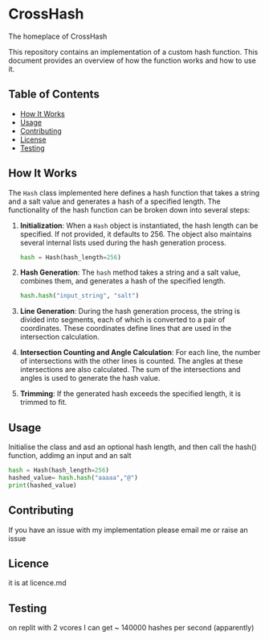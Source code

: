 # CrossHash
The homeplace of CrossHash

This repository contains an implementation of a custom hash function. This document provides an overview of how the function works and how to use it.

## Table of Contents

- [How It Works](#how-it-works)
- [Usage](#usage)
- [Contributing](#contributing)
- [License](#license)
- [Testing](#testing)

## How It Works

The `Hash` class implemented here defines a hash function that takes a string and a salt value and generates a hash of a specified length. The functionality of the hash function can be broken down into several steps:

1. **Initialization**: When a `Hash` object is instantiated, the hash length can be specified. If not provided, it defaults to 256. The object also maintains several internal lists used during the hash generation process.

    ```python
    hash = Hash(hash_length=256)
    ```

2. **Hash Generation**: The `hash` method takes a string and a salt value, combines them, and generates a hash of the specified length.

    ```python
    hash.hash("input_string", "salt")
    ```

3. **Line Generation**: During the hash generation process, the string is divided into segments, each of which is converted to a pair of coordinates. These coordinates define lines that are used in the intersection calculation.

4. **Intersection Counting and Angle Calculation**: For each line, the number of intersections with the other lines is counted. The angles at these intersections are also calculated. The sum of the intersections and angles is used to generate the hash value.

5. **Trimming**: If the generated hash exceeds the specified length, it is trimmed to fit.

## Usage

Initialise the class and asd an optional hash length, and then call the hash() function, addimg an input and an salt

```python
hash = Hash(hash_length=256)
hashed_value= hash.hash("aaaaa","@")
print(hashed_value)
```

## Contributing

If you have an issue with my implementation please email me or raise an issue

## Licence

it is at licence.md

## Testing

on replit with 2 vcores I can get ~ 140000 hashes per second (apparently)
